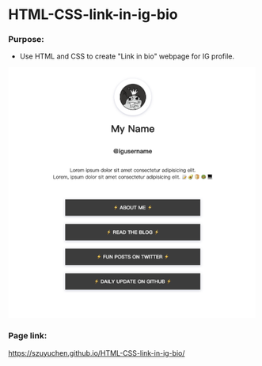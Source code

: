 # HTML-CSS-link-in-ig-bio

### Purpose: 

- Use HTML and CSS to create "Link in bio" webpage for IG profile.

<img src="https://github.com/szuyuchen/HTML-CSS-link-in-ig-bio/blob/main/images/sample-image.png?raw=true" width=500>

### Page link:

https://szuyuchen.github.io/HTML-CSS-link-in-ig-bio/
